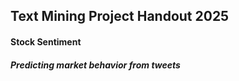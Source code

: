 
## Text Mining Project Handout 2025

####  Stock Sentiment
##### Predicting market behavior from tweets



